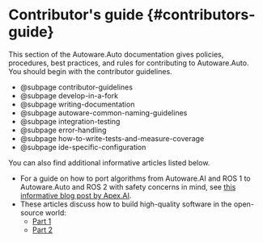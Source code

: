 Contributor's guide {#contributors-guide}
======

This section of the Autoware.Auto documentation gives policies, procedures, best practices, and rules for contributing to Autoware.Auto.
You should begin with the contributor guidelines.

- @subpage contributor-guidelines
- @subpage develop-in-a-fork
- @subpage writing-documentation
- @subpage autoware-common-naming-guidelines
- @subpage integration-testing
- @subpage error-handling
- @subpage how-to-write-tests-and-measure-coverage
- @subpage ide-specific-configuration

You can also find additional informative articles listed below.

- For a guide on how to port algorithms from Autoware.AI and ROS 1 to Autoware.Auto and ROS 2 with safety concerns in mind, see [this informative blog post by Apex.AI](https://www.apex.ai/post/porting-algorithms-from-ros-1-to-ros-2).
- These articles discuss how to build high-quality software in the open-source world:
  - [Part 1](https://www.apex.ai/post/building-safe-algorithms-in-the-open-part-1-design)
  - [Part 2](https://www.apex.ai/post/building-safe-algorithms-in-the-open-part-2-implementation)
